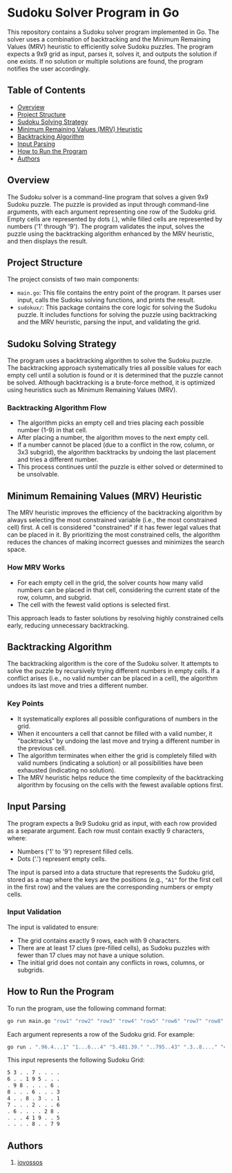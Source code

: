 # Sudoku Solver Program in Go

This repository contains a Sudoku solver program implemented in Go. The solver uses a combination of backtracking and the Minimum Remaining Values (MRV) heuristic to efficiently solve Sudoku puzzles. The program expects a 9x9 grid as input, parses it, solves it, and outputs the solution if one exists. If no solution or multiple solutions are found, the program notifies the user accordingly.

## Table of Contents

- [Overview](#overview)
- [Project Structure](#project-structure)
- [Sudoku Solving Strategy](#sudoku-solving-strategy)
- [Minimum Remaining Values (MRV) Heuristic](#minimum-remaining-values-mrv-heuristic)
- [Backtracking Algorithm](#backtracking-algorithm)
- [Input Parsing](#input-parsing)
- [How to Run the Program](#how-to-run-the-program)
- [Authors](#authors)

## Overview

The Sudoku solver is a command-line program that solves a given 9x9 Sudoku puzzle. The puzzle is provided as input through command-line arguments, with each argument representing one row of the Sudoku grid. Empty cells are represented by dots (.), while filled cells are represented by numbers ('1' through '9'). The program validates the input, solves the puzzle using the backtracking algorithm enhanced by the MRV heuristic, and then displays the result.

## Project Structure

The project consists of two main components:

- `main.go`: This file contains the entry point of the program. It parses user input, calls the Sudoku solving functions, and prints the result.
- `sudokux/`: This package contains the core logic for solving the Sudoku puzzle. It includes functions for solving the puzzle using backtracking and the MRV heuristic, parsing the input, and validating the grid.

## Sudoku Solving Strategy

The program uses a backtracking algorithm to solve the Sudoku puzzle. The backtracking approach systematically tries all possible values for each empty cell until a solution is found or it is determined that the puzzle cannot be solved. Although backtracking is a brute-force method, it is optimized using heuristics such as Minimum Remaining Values (MRV).

### Backtracking Algorithm Flow

- The algorithm picks an empty cell and tries placing each possible number (1-9) in that cell.
- After placing a number, the algorithm moves to the next empty cell.
- If a number cannot be placed (due to a conflict in the row, column, or 3x3 subgrid), the algorithm backtracks by undoing the last placement and tries a different number.
- This process continues until the puzzle is either solved or determined to be unsolvable.

## Minimum Remaining Values (MRV) Heuristic

The MRV heuristic improves the efficiency of the backtracking algorithm by always selecting the most constrained variable (i.e., the most constrained cell) first. A cell is considered "constrained" if it has fewer legal values that can be placed in it. By prioritizing the most constrained cells, the algorithm reduces the chances of making incorrect guesses and minimizes the search space.

### How MRV Works

- For each empty cell in the grid, the solver counts how many valid numbers can be placed in that cell, considering the current state of the row, column, and subgrid.
- The cell with the fewest valid options is selected first.

This approach leads to faster solutions by resolving highly constrained cells early, reducing unnecessary backtracking.

## Backtracking Algorithm

The backtracking algorithm is the core of the Sudoku solver. It attempts to solve the puzzle by recursively trying different numbers in empty cells. If a conflict arises (i.e., no valid number can be placed in a cell), the algorithm undoes its last move and tries a different number.

### Key Points

- It systematically explores all possible configurations of numbers in the grid.
- When it encounters a cell that cannot be filled with a valid number, it "backtracks" by undoing the last move and trying a different number in the previous cell.
- The algorithm terminates when either the grid is completely filled with valid numbers (indicating a solution) or all possibilities have been exhausted (indicating no solution).
- The MRV heuristic helps reduce the time complexity of the backtracking algorithm by focusing on the cells with the fewest available options first.

## Input Parsing

The program expects a 9x9 Sudoku grid as input, with each row provided as a separate argument. Each row must contain exactly 9 characters, where:

- Numbers ('1' to '9') represent filled cells.
- Dots ('.') represent empty cells.

The input is parsed into a data structure that represents the Sudoku grid, stored as a map where the keys are the positions (e.g., `"A1"` for the first cell in the first row) and the values are the corresponding numbers or empty cells.

### Input Validation

The input is validated to ensure:

- The grid contains exactly 9 rows, each with 9 characters.
- There are at least 17 clues (pre-filled cells), as Sudoku puzzles with fewer than 17 clues may not have a unique solution.
- The initial grid does not contain any conflicts in rows, columns, or subgrids.

## How to Run the Program

To run the program, use the following command format:

```bash
go run main.go "row1" "row2" "row3" "row4" "row5" "row6" "row7" "row8" "row9"
```

Each argument represents a row of the Sudoku grid. For example:
```bash
go run . ".96.4...1" "1...6...4" "5.481.39." "..795..43" ".3..8...." "4.5.23.18" ".1.63..59" ".59.7.83." "..359...7"
```
This input represents the following Sudoku Grid: 
```bash
5 3 . . 7 . . . .
6 . . 1 9 5 . . .
. 9 8 . . . . 6 .
8 . . . 6 . . . 3
4 . . 8 . 3 . . 1
7 . . . 2 . . . 6
. 6 . . . . 2 8 .
. . . 4 1 9 . . 5
. . . . 8 . . 7 9
```

## Authors

1. [iovossos](https://github.com/iovossos)
